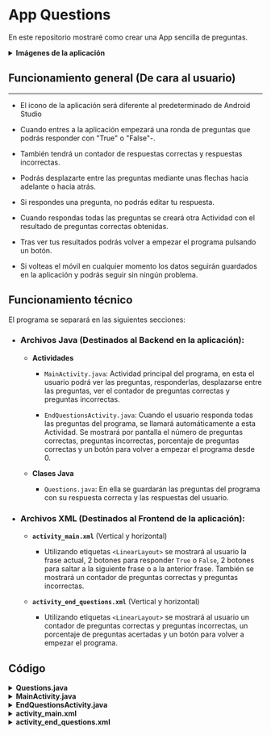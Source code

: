 # App Questions

En este repositorio mostraré como crear una App sencilla de preguntas.

<details>

**<summary>Imágenes de la aplicación</summary>**

![Image1](imagesForReadme/1.PNG)
![Image2](imagesForReadme/2.PNG)
![Image3](imagesForReadme/3.PNG)
![Image4](imagesForReadme/4.PNG)
![Image5](imagesForReadme/5.PNG)
![Image6](imagesForReadme/6.PNG)
![Image7](imagesForReadme/7.PNG)
![Image8](imagesForReadme/8.PNG)

</details>


## Funcionamiento general (De cara al usuario)

---

- El icono de la aplicación será diferente al predeterminado de Android Studio

- Cuando entres a la aplicación empezará una ronda de preguntas que podrás responder con "True" o "False"-.

- También tendrá un contador de respuestas correctas y respuestas incorrectas.

- Podrás desplazarte entre las preguntas mediante unas flechas hacia adelante o hacia atrás.

- Si respondes una pregunta, no podrás editar tu respuesta.

- Cuando respondas todas las preguntas se creará otra Actividad con el resultado de preguntas correctas obtenidas.

- Tras ver tus resultados podrás volver a empezar el programa pulsando un botón.

- Si volteas el móvil en cualquier momento los datos seguirán guardados en la aplicación y podrás seguir sin ningún problema.

## Funcionamiento técnico

El programa se separará en las siguientes secciones:

- ### **Archivos Java** (Destinados al Backend en la aplicación):

    - **Actividades**

        - `MainActivity.java`: Actividad principal del programa, en esta el usuario podrá ver las preguntas, responderlas, desplazarse entre las preguntas, ver el contador de preguntas correctas y preguntas incorrectas.

        - `EndQuestionsActivity.java`: Cuando el usuario responda todas las preguntas del programa, se llamará automáticamente a esta Actividad. Se mostrará por pantalla el número de preguntas correctas, preguntas incorrectas, porcentaje de preguntas correctas y un botón para volver a empezar el programa desde 0.

    - **Clases Java**

        - `Questions.java`: En ella se guardarán las preguntas del programa con su respuesta correcta y las respuestas del usuario.

- ### **Archivos XML** (Destinados al Frontend de la aplicación):

    - **`activity_main.xml`** (Vertical y horizontal)

        - Utilizando etiquetas `<LinearLayout>` se mostrará al usuario la frase actual, 2 botones para responder `True` o `False`, 2 botones para saltar a la siguiente frase o a la anterior frase. También se mostrará un contador de preguntas correctas y preguntas incorrectas.

    - **`activity_end_questions.xml`** (Vertical y horizontal)

        - Utilizando etiquetas `<LinearLayout>` se mostrará al usuario un contador de preguntas correctas y preguntas incorrectas, un porcentaje de preguntas acertadas y un botón para volver a empezar el programa.

## **Código**

<details>

**<summary>Questions.java</summary>**

```java
package com.example.appquestions;

public class Questions {
    private int textResId;
    private Boolean answer;
    private Boolean response;

    public Questions(int textResId, Boolean answer) {
        this.textResId = textResId;
        this.answer = answer;
    }

    public void setResponse(Boolean response) {
        this.response = response;
    }

    public Boolean getResponse() {
        return this.response;
    }

    public int getTextResId() {
        return this.textResId;
    }

    public Boolean getAnswer() {
        return this.answer;
    }
}
```

</details>

<details>

**<summary>MainActivity.java</summary>**

```java
package com.example.appquestions;

import androidx.appcompat.app.AppCompatActivity;


import android.content.Intent;
import android.os.Bundle;
import android.widget.Button;
import android.widget.ImageButton;
import android.widget.TextView;
import android.widget.Toast;

import java.util.ArrayList;
import java.util.Arrays;

public class MainActivity extends AppCompatActivity {

    private Button trueButton;
    private Button falseButton;
    private ImageButton nextButton;
    private ImageButton beforeButton;
    private TextView questionTextView;

    private TextView counterCorrects;
    private TextView counterIncorrects;


    private ArrayList<Questions> questionsBank = new ArrayList<Questions>(
            Arrays.asList(
                    new Questions(R.string.question_australia, true),
                    new Questions(R.string.question_oceans, true),
                    new Questions(R.string.question_mideast, false),
                    new Questions(R.string.question_africa, false),
                    new Questions(R.string.question_americas, true),
                    new Questions(R.string.question_asia, true)
            )
    );
    private int currentIndex = 0;

    @Override
    protected void onCreate(Bundle savedInstanceState) {
        super.onCreate(savedInstanceState);
        setContentView(R.layout.activity_main);


        this.trueButton = findViewById(R.id.true_button);
        this.falseButton = findViewById(R.id.false_button);
        this.nextButton = findViewById(R.id.next_button);
        this.beforeButton = findViewById(R.id.before_button);
        this.questionTextView = findViewById(R.id.question_text_view);

        this.counterCorrects = findViewById(R.id.counterCorrects);
        this.counterIncorrects = findViewById(R.id.counterIncorrects);


        if (savedInstanceState != null) {
            this.counterCorrects.setText(savedInstanceState.getString("counterCorrectsText"));
            this.counterIncorrects.setText(savedInstanceState.getString("counterIncorrectsText"));
            this.currentIndex = savedInstanceState.getInt("currentIndex");

            ArrayList<String> questionsBankResponses = savedInstanceState.getStringArrayList("questionsBankResponses");

            for (int i = 0; i < this.questionsBank.size(); i++) {
                if (questionsBankResponses.get(i).equals("null")) {
                    this.questionsBank.get(i).setResponse(null);
                } else {
                    this.questionsBank.get(i).setResponse(Boolean.getBoolean(questionsBankResponses.get(i)));

                }
            }

        }


        this.trueButton.setOnClickListener(view ->
                checkAnswer(true)
        );

        this.falseButton.setOnClickListener(view ->
                checkAnswer(false)
        );

        this.nextButton.setOnClickListener(view -> {
            this.currentIndex = (this.currentIndex + 1) % this.questionsBank.size();
            updateQuestion();
        });

        this.beforeButton.setOnClickListener(view -> {
            if (this.currentIndex == 0) {
                this.currentIndex = this.questionsBank.size();
            }
            this.currentIndex = this.currentIndex - 1;

            updateQuestion();
        });


        this.updateQuestion();

    }


    private void updateQuestion() {
        int questionTextResId = this.questionsBank.get(this.currentIndex).getTextResId();
        this.questionTextView.setText(questionTextResId);


        this.checkResponse();
    }


    public void checkResponse() {
        if (this.questionsBank.get(this.currentIndex).getResponse() == null) {
            this.trueButton.getBackground().setTint(getColor(R.color.purple_500));
            this.falseButton.getBackground().setTint(getColor(R.color.purple_500));

            this.trueButton.setEnabled(true);
            this.falseButton.setEnabled(true);

        } else if (this.questionsBank.get(this.currentIndex).getAnswer()) {
            this.trueButton.getBackground().setTint(getColor(R.color.green));
            this.falseButton.getBackground().setTint(getColor(R.color.red));

            this.trueButton.setEnabled(false);
            this.falseButton.setEnabled(false);

        } else {
            this.trueButton.getBackground().setTint(getColor(R.color.red));
            this.falseButton.getBackground().setTint(getColor(R.color.green));

            this.trueButton.setEnabled(false);
            this.falseButton.setEnabled(false);
        }


    }


    private void checkAnswer(Boolean userAnswer) {

        this.questionsBank.get(this.currentIndex).setResponse(userAnswer);

        this.checkResponse();

        this.changesForAnswer();


        if (this.allQuestionsAnswered()) {
            this.goToEndQuestionsActivity();
        }
    }


    public void changesForAnswer() {
        int messageResId = R.string.incorrect_toast;

        if (this.questionsBank.get(this.currentIndex).getResponse() == this.questionsBank.get(this.currentIndex).getAnswer()) {
            messageResId = R.string.correct_toast;
            this.counterCorrects.setText(String.valueOf(Integer.parseInt(String.valueOf(this.counterCorrects.getText())) + 1));
        } else {
            this.counterIncorrects.setText(String.valueOf(Integer.parseInt(String.valueOf(this.counterIncorrects.getText())) + 1));

        }
        Toast.makeText(this, messageResId, Toast.LENGTH_SHORT).show();

    }

    @Override
    protected void onSaveInstanceState(Bundle savedInstanceState) {
        super.onSaveInstanceState(savedInstanceState);
        savedInstanceState.putString("counterCorrectsText", (String) this.counterCorrects.getText());
        savedInstanceState.putString("counterIncorrectsText", (String) this.counterIncorrects.getText());
        savedInstanceState.putInt("currentIndex", this.currentIndex);

        ArrayList<String> questionsBankResponses = new ArrayList<String>();
        for (int i = 0; i < this.questionsBank.size(); i++) {
            questionsBankResponses.add(String.valueOf(this.questionsBank.get(i).getResponse()));
        }
        savedInstanceState.putStringArrayList("questionsBankResponses", questionsBankResponses);

    }


    public Boolean allQuestionsAnswered() {
        Boolean response = true;

        for (Questions question : this.questionsBank) {
            if (question.getResponse() == null) {
                response = false;
            }
        }

        return response;

    }

    public void goToEndQuestionsActivity() {
        Intent intent = new Intent(this, EndQuestionsActivity.class);
        intent.putExtra("counterCorrects", this.counterCorrects.getText());
        intent.putExtra("counterIncorrects", this.counterIncorrects.getText());
        intent.putExtra("percentageCorrectAnswers", this.checkPercentageCorrectAnswers());
        this.startActivity(intent);
    }


    public float checkPercentageCorrectAnswers() {
        float percentage = 0;
        for (Questions question : this.questionsBank) {
            if (question.getResponse() == question.getAnswer()) {
                percentage++;
            }
        }
        percentage = (percentage / this.questionsBank.size()) * 100;

        return percentage;
    }

}
```

</details>

<details>

**<summary>EndQuestionsActivity.java</summary>**

```java
package com.example.appquestions;

import androidx.appcompat.app.AppCompatActivity;

import android.content.Intent;
import android.os.Bundle;
import android.util.Log;
import android.widget.Button;
import android.widget.TextView;

import java.util.ArrayList;

public class EndQuestionsActivity extends AppCompatActivity {

    private TextView counterCorrects;
    private TextView counterIncorrects;
    private TextView percentageCorrectAnswers;
    private TextView percentageSign;
    private Button buttonAgain;


    @Override
    protected void onCreate(Bundle savedInstanceState) {
        super.onCreate(savedInstanceState);
        setContentView(R.layout.activity_end_questions);

        this.counterCorrects = (TextView) findViewById(R.id.counterCorrects);
        this.counterIncorrects = (TextView) findViewById(R.id.counterIncorrects);
        this.percentageCorrectAnswers = (TextView) findViewById(R.id.percentageCorrectAnswers);
        this.percentageSign = (TextView) findViewById(R.id.percentageSign);
        this.buttonAgain = (Button) findViewById(R.id.buttonAgain);


        if (savedInstanceState != null) {
            this.counterCorrects.setText(savedInstanceState.getString("counterCorrectsText"));
            this.counterIncorrects.setText(savedInstanceState.getString("counterIncorrectsText"));
            this.counterIncorrects.setText(savedInstanceState.getString("percentageCorrectAnswers"));

        }


        Bundle extras = getIntent().getExtras();
        if (extras != null) {
            this.counterCorrects.setText(extras.getString("counterCorrects"));
            this.counterIncorrects.setText(extras.getString("counterIncorrects"));
            this.percentageCorrectAnswers.setText(String.format("%.2f", (extras.getFloat("percentageCorrectAnswers"))));
        }


        if (Float.parseFloat((String) this.percentageCorrectAnswers.getText()) >= 50) {
            this.percentageCorrectAnswers.setTextColor(getColor(R.color.green));
            this.percentageSign.setTextColor(getColor(R.color.green));

        } else {
            this.percentageCorrectAnswers.setTextColor(getColor(R.color.red));
            this.percentageSign.setTextColor(getColor(R.color.red));
        }


        this.buttonAgain.setOnClickListener(view -> {
            Intent intent = new Intent(this, MainActivity.class);
            this.startActivity(intent);
        });
    }


    @Override
    protected void onSaveInstanceState(Bundle savedInstanceState) {
        super.onSaveInstanceState(savedInstanceState);
        savedInstanceState.putString("counterCorrectsText", (String) this.counterCorrects.getText());
        savedInstanceState.putString("counterIncorrectsText", (String) this.counterIncorrects.getText());
        savedInstanceState.putString("percentageCorrectAnswers", (String) this.percentageCorrectAnswers.getText());
    }
}
```

</details>


<details>

**<summary>activity_main.xml</summary>**

```xml
<?xml version="1.0" encoding="utf-8"?>
<LinearLayout xmlns:android="http://schemas.android.com/apk/res/android"
    xmlns:tools="http://schemas.android.com/tools"
    android:layout_width="match_parent"
    android:layout_height="match_parent"
    android:gravity="center"
    android:orientation="vertical">

    <LinearLayout
        android:layout_width="wrap_content"
        android:layout_height="wrap_content"
        android:orientation="vertical">

        <TextView
            android:layout_width="match_parent"
            android:layout_height="match_parent"
            android:gravity="center"
            android:text="RESULTS" />

        <LinearLayout
            android:layout_width="wrap_content"
            android:layout_height="wrap_content"
            android:orientation="horizontal">

            <TextView
                android:layout_width="wrap_content"
                android:layout_height="wrap_content"
                android:text="Corrects: " />

            <TextView
                android:id="@+id/counterCorrects"
                android:layout_width="match_parent"
                android:layout_height="match_parent"
                android:layout_marginEnd="20sp"
                android:text="0" />

            <TextView
                android:layout_width="wrap_content"
                android:layout_height="wrap_content"
                android:text="Incorrects: " />

            <TextView
                android:id="@+id/counterIncorrects"
                android:layout_width="match_parent"
                android:layout_height="match_parent"
                android:text="0" />


        </LinearLayout>

    </LinearLayout>

    <TextView
        android:id="@+id/question_text_view"
        android:layout_width="wrap_content"
        android:layout_height="wrap_content"
        android:gravity="center"
        android:padding="24dp"
        tools:text="@string/question_australia" />

    <LinearLayout
        android:layout_width="wrap_content"
        android:layout_height="wrap_content"
        android:orientation="horizontal">


        <Button
            android:id="@+id/true_button"
            android:layout_width="wrap_content"
            android:layout_height="wrap_content"
            android:layout_marginEnd="30px"
            android:text="@string/true_button" />

        <Button
            android:id="@+id/false_button"
            android:layout_width="wrap_content"
            android:layout_height="wrap_content"
            android:text="@string/false_button" />

    </LinearLayout>


    <LinearLayout
        android:layout_width="wrap_content"
        android:layout_height="wrap_content"
        android:orientation="horizontal">

        <ImageButton
            android:id="@+id/before_button"
            android:layout_width="wrap_content"
            android:layout_height="wrap_content"
            android:src="@drawable/arrow_left" />

        <ImageButton
            android:id="@+id/next_button"
            android:layout_width="wrap_content"
            android:layout_height="wrap_content"
            android:src="@drawable/arrow_right" />

    </LinearLayout>
</LinearLayout>
```

</details>

<details>

**<summary>activity_end_questions.xml</summary>**

```xml
<?xml version="1.0" encoding="utf-8"?>
<LinearLayout xmlns:android="http://schemas.android.com/apk/res/android"
    xmlns:tools="http://schemas.android.com/tools"
    android:layout_width="match_parent"
    android:layout_height="match_parent"
    android:gravity="center"
    android:orientation="vertical">

    <LinearLayout
        android:layout_width="match_parent"
        android:layout_height="wrap_content"
        android:orientation="vertical">

        <TextView
            android:layout_width="match_parent"
            android:layout_height="wrap_content"
            android:gravity="center"
            android:text="RESULTS" />

        <LinearLayout
            android:layout_width="match_parent"
            android:layout_height="wrap_content"
            android:gravity="center"
            android:orientation="horizontal">

            <TextView
                android:layout_width="wrap_content"
                android:layout_height="wrap_content"

                android:text="Corrects: " />

            <TextView
                android:id="@+id/counterCorrects"
                android:layout_width="wrap_content"
                android:layout_height="wrap_content"
                android:layout_marginEnd="20sp"
                android:text="0" />

            <TextView
                android:layout_width="wrap_content"
                android:layout_height="wrap_content"
                android:text="Incorrects: " />

            <TextView
                android:id="@+id/counterIncorrects"
                android:layout_width="wrap_content"
                android:layout_height="wrap_content"
                android:text="0" />


        </LinearLayout>

        <LinearLayout
            android:layout_width="match_parent"
            android:layout_height="wrap_content"
            android:layout_marginTop="70sp"
            android:gravity="center"
            android:orientation="vertical">

            <TextView
                android:layout_width="wrap_content"
                android:layout_height="wrap_content"
                android:text="Percentage of correct answers" />

            <LinearLayout
                android:layout_width="wrap_content"
                android:layout_height="wrap_content"
                android:orientation="horizontal">

                <TextView
                    android:id="@+id/percentageCorrectAnswers"
                    android:layout_width="wrap_content"
                    android:layout_height="wrap_content"
                    android:textSize="40sp" />

                <TextView
                    android:id="@+id/percentageSign"
                    android:layout_width="wrap_content"
                    android:layout_height="wrap_content"
                    android:text="%"
                    android:textSize="40sp" />
            </LinearLayout>


        </LinearLayout>

    </LinearLayout>

    <Button
        android:id="@+id/buttonAgain"
        android:layout_width="wrap_content"
        android:layout_height="wrap_content"
        android:layout_marginTop="50sp"
        android:text="Again" />


</LinearLayout>
```

</details>
